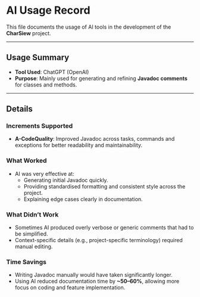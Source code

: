 # AI Usage Record

This file documents the usage of AI tools in the development of the **CharSiew** project.

---

## Usage Summary

- **Tool Used**: ChatGPT (OpenAI)
- **Purpose**: Mainly used for generating and refining **Javadoc comments** for classes and methods.

---

## Details

### Increments Supported
- **A-CodeQuality**: Improved Javadoc across tasks, commands and exceptions for better readability and maintainability.

### What Worked
- AI was very effective at:
    - Generating initial Javadoc quickly.
    - Providing standardised formatting and consistent style across the project.
    - Explaining edge cases clearly in documentation.

### What Didn’t Work
- Sometimes AI produced overly verbose or generic comments that had to be simplified.
- Context-specific details (e.g., project-specific terminology) required manual editing.

### Time Savings
- Writing Javadoc manually would have taken significantly longer.
- Using AI reduced documentation time by **~50–60%**, allowing more focus on coding and feature implementation.
